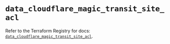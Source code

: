 # `data_cloudflare_magic_transit_site_acl`

Refer to the Terraform Registry for docs: [`data_cloudflare_magic_transit_site_acl`](https://registry.terraform.io/providers/cloudflare/cloudflare/5.6.0/docs/data-sources/magic_transit_site_acl).
